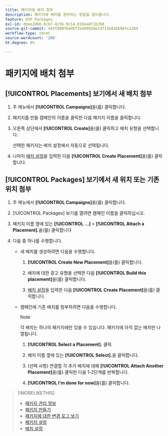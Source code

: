 ```yaml
---
title: 패키지에 배치 첨부
description: 패키지에 배치를 첨부하는 방법을 알아봅니다.
feature: DSP Packages
exl-id: dbee2db6-6cb7-4c56-9c14-816ea071b760
source-git-commit: 443f8907644bf3e480626e14713e8abb9bfca284
workflow-type: tm+mt
source-wordcount: '206'
ht-degree: 0%

---
```


# 패키지에 배치 첨부

## [!UICONTROL Placements] 보기에서 새 배치 첨부

1. 주 메뉴에서 **[!UICONTROL Campaigns]**&#x200B;을(를) 클릭합니다.

1. 패키지를 만들 캠페인의 이름을 클릭한 다음 패키지 이름을 클릭합니다.

1. 오른쪽 상단에서 **[!UICONTROL Create]**&#x200B;을(를) 클릭하고 배치 유형을 선택합니다.

   선택한 패키지는 배치 설정에서 자동으로 선택됩니다.

1. 나머지 [배치 설정](/help/dsp/campaign-management/placements/placement-settings.md)을 입력한 다음 **[!UICONTROL Create Placement]**&#x200B;을(를) 클릭합니다.

## [!UICONTROL Packages] 보기에서 새 위치 또는 기존 위치 첨부

1. 주 메뉴에서 **[!UICONTROL Campaigns]**&#x200B;을(를) 클릭합니다.

1. [!UICONTROL Packages] 보기를 열려면 캠페인 이름을 클릭하십시오.

1. 패키지 이름 옆에 있는 **[!UICONTROL ...]** > **[!UICONTROL Attach a Placement].**&#x200B;을(를) 클릭합니다

1. 다음 중 하나를 수행합니다.

   * 새 배치를 생성하려면 다음을 수행합니다.

      1. **[!UICONTROL Create New Placement]**&#x200B;을(를) 클릭합니다.

      1. 배치에 대한 광고 유형을 선택한 다음 **[!UICONTROL Build this placement]**&#x200B;을(를) 클릭합니다.

      1. [배치 설정](/help/dsp/campaign-management/placements/placement-settings.md)을 입력한 다음 **[!UICONTROL Create Placement]**&#x200B;을(를) 클릭합니다.

   * 캠페인에 기존 배치를 첨부하려면 다음을 수행합니다.

     >[!NOTE]
     >
     >각 배치는 하나의 패키지에만 있을 수 있습니다. 패키지에 아직 없는 배치만 나열됩니다.

      1. **[!UICONTROL Select a Placement].** 클릭

      1. 배치 이름 옆에 있는 **[!UICONTROL Select].**&#x200B;을 클릭합니다.

      1. (선택 사항) 연결할 각 추가 배치에 대해 **[!UICONTROL Attach Another Placement]**&#x200B;을(를) 클릭한 다음 1-2단계를 반복합니다.

      1. **[!UICONTROL I'm done for now]**&#x200B;을(를) 클릭합니다.

>[!MORELIKETHIS]
>
>* [패키지 관리 정보](package-about.md)
>* [패키지 만들기](package-create.md)
>* [패키지에 대한 변경 로그 보기](package-change-log.md)
>* [패키지 설정](package-settings.md)
>* [배치 설정](/help/dsp/campaign-management/placements/placement-settings.md)
